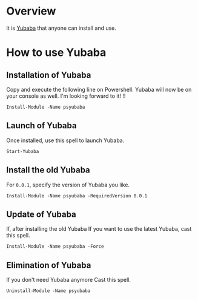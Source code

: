 # Overview

It is [Yubaba](https://www.powershellgallery.com/profiles/shortarrow) that anyone can install and use.

# How to use Yubaba

## Installation of Yubaba
Copy and execute the following line on Powershell.
Yubaba will now be on your console as well.
I'm looking forward to it! !!

```
Install-Module -Name psyubaba
```

## Launch of Yubaba
Once installed, use this spell to launch Yubaba.

```
Start-Yubaba
```

## Install the old Yubaba
For `0.0.1`, specify the version of Yubaba you like.

```
Install-Module -Name psyubaba -RequiredVersion 0.0.1
```

## Update of Yubaba
If, after installing the old Yubaba
If you want to use the latest Yubaba, cast this spell.

```
Install-Module -Name psyubaba -Force
```

## Elimination of Yubaba
If you don't need Yubaba anymore
Cast this spell.

```
Uninstall-Module -Name psyubaba
```

